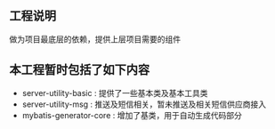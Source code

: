## 工程说明
做为项目最底层的依赖，提供上层项目需要的组件
## 本工程暂时包括了如下内容

* server-utility-basic : 提供了一些基本类及基本工具类
* server-utility-msg : 推送及短信相关，暂未推送及相关短信供应商接入
* mybatis-generator-core : 增加了基类，用于自动生成代码部分


